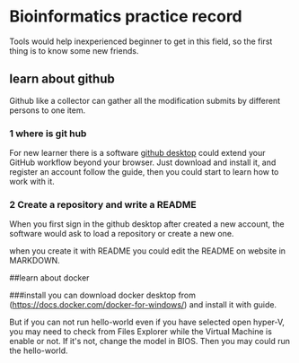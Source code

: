 # Bioinformatics practice record

Tools would help inexperienced beginner to get in this field, so the first thing is to know some new friends.
 
## learn about github
Github like a collector can gather all the modification submits by different persons to one item.


### 1 where is git hub
For new learner there is a software [github desktop](https://desktop.github.com/) could extend your GitHub workflow beyond your browser.
Just download and install it, and register an account follow the guide, then you could start to learn how to work with it.

### 2 Create a repository and write a README
When you first sign in the github desktop after created a new account, the software would ask to load a repository or create a new one. 

when you create it with README you could edit the README on website in MARKDOWN.

##learn about docker

###install
you  can download docker desktop from (https://docs.docker.com/docker-for-windows/) and install it with guide.

But if you can not run hello-world even if you have selected open hyper-V, you may need to check from Files Explorer while the Virtual Machine is enable or not. If it's not, change the model in BIOS. Then you may could run the hello-world. 
